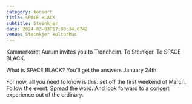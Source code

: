 ```yaml
---
category: konsert
title: SPACE BLACK
subtitle: Steinkjer
date: 2024-03-03T17:00:34.074Z
venue: Steinkjer kulturhus
---
```

K﻿ammerkoret Aurum invites you to Trondheim. To Steinkjer. To SPACE BLACK.

W﻿hat is SPACE BLACK? You'll get the answers January 24th.

For now, all you need to know is this: set off the first weekend of March. Follow the event. Spread the word. And look forward to a concert experience out of the ordinary.
